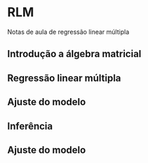 # RLM
Notas de aula de regressão linear múltipla

## Introdução a álgebra matricial

## Regressão linear múltipla 

## Ajuste do modelo

## Inferência

## Ajuste do modelo